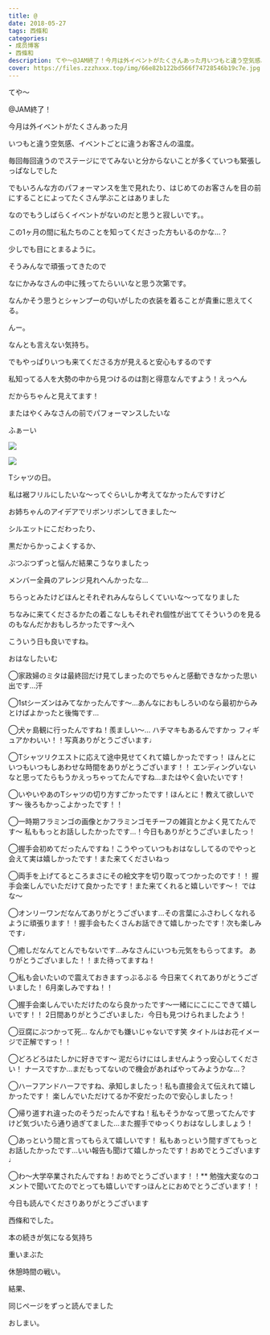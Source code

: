 ```yaml
---
title: @
date: 2018-05-27
tags: 西條和
categories: 
- 成员博客
- 西條和
description: てや〜@JAM終了！今月は外イベントがたくさんあった月いつもと違う空気感、イベントごとに違うお客さんの温度。...
cover: https://files.zzzhxxx.top/img/66e82b122bd566f74728546b19c7e.jpg 
---
```










てや〜










@JAM終了！











今月は外イベントがたくさんあった月









いつもと違う空気感、イベントごとに違うお客さんの温度。










毎回毎回違うのでステージにでてみないと分からないことが多くていつも緊張しっぱなしでした









でもいろんな方のパフォーマンスを生で見れたり、はじめてのお客さんを目の前にすることによってたくさん学ぶことはありました











なのでもうしばらくイベントがないのだと思うと寂しいです。。













この1ヶ月の間に私たちのことを知ってくださった方もいるのかな…？










少しでも目にとまるように。









そうみんなで頑張ってきたので










なにかみなさんの中に残ってたらいいなと思う次第です。












なんかそう思うとシャンプーの匂いがしたの衣装を着ることが貴重に思えてくる。









んー。










なんとも言えない気持ち。











でもやっぱりいつも来てくださる方が見えると安心もするのです









私知ってる人を大勢の中から見つけるのは割と得意なんですよう！えっへん








だからちゃんと見えてます！









またはやくみなさんの前でパフォーマンスしたいな












ふぁーい



![](https://files.zzzhxxx.top/img/66e82b122bd566f74728546b19c7e.jpg)






![](https://files.zzzhxxx.top/img/66e82b122bd566f74728546b19c7e-01.jpg)











Tシャツの日。









私は裾フリルにしたいな〜ってぐらいしか考えてなかったんですけど










お姉ちゃんのアイデアでリボンリボンしてきました〜










シルエットにこだわったり、





黒だからかっこよくするか、








ぶつぶつずっと悩んだ結果こうなりましたっ










メンバー全員のアレンジ見れへんかったな…








ちらっとみたけどほんとそれぞれみんならしくていいな〜ってなりました















ちなみに来てくださるかたの着こなしもそれぞれ個性が出ててそういうのを見るのもなんだかおもしろかったです〜えへ










こういう日も良いですね。













おはなしたいむ







◯家政婦のミタは最終回だけ見てしまったのでちゃんと感動できなかった思い出です…汗




◯1stシーズンはみてなかったんです〜…あんなにおもしろいのなら最初からみとけばよかったと後悔です…





◯犬ヶ島観に行ったんですね！羨ましい〜…
ハチマキもあるんですかっ
フィギュアかわいい！！写真ありがとうございます♩





◯Tシャツリクエストに応えて途中見せてくれて嬉しかったですっ！
ほんとにいつもいつもしあわせな時間をありがとうございます！！
エンディングいないなと思ってたらもうかえっちゃってたんですね…またはやく会いたいです！






◯いやいやあのTシャツの切り方すごかったです！ほんとに！教えて欲しいです〜
後ろもかっこよかったです！！







◯一時期フラミンゴの画像とかフラミンゴモチーフの雑貨とかよく見てたんです〜
私ももっとお話ししたかったです…！今日もありがとうございましたっ！








◯握手会初めてだったんですね！こうやっていつもおはなししてるのでやっと会えて実は嬉しかったです！また来てくださいねっ







◯両手を上げてるところまさにその絵文字を切り取ってつかったのです！！
握手会楽しんでいただけて良かったです！また来てくれると嬉しいです〜！
ではな〜






◯オンリーワンだなんてありがとうございます…その言葉にふさわしくなれるように頑張ります！！握手会もたくさんお話できて嬉しかったです！次も楽しみです♩




◯癒しだなんてとんでもないです…みなさんにいつも元気をもらってます。
ありがとうございました！！また待ってますね！







◯私も会いたいので震えておきますっぶるぶる
今日来てくれてありがとうございました！
6月楽しみですね！！




◯握手会楽しんでいただけたのなら良かったです〜一緒ににこにこできて嬉しいです！！
2日間ありがとうございました♩今日も見つけられましたよう！





◯豆腐にぶつかって死…
なんかでも嫌いじゃないです笑
タイトルはお花イメージで正解ですっ！！





◯どろどろはたしかに好きです〜
泥だらけにはしませんようっ安心してください！
ナースですか…まだもってないので機会があればやってみようかな…？






◯ハーフアンドハーフですね、承知しましたっ！私も直接会えて伝えれて嬉しかったです！
楽しんでいただけてるか不安だったので安心しましたっ！







◯帰り道すれ違ったのそうだったんですね！私もそうかなって思ってたんですけど気づいたら通り過ぎてました…また握手でゆっくりおはなししましょう！









◯あっという間と言ってもらえて嬉しいです！
私もあっという間すぎてもっとお話したかったです…いい報告も聞けて嬉しかったです！おめでとうございます♩







◯わ〜大学卒業されたんですね！おめでとうございます！！**
勉強大変なのコメントで聞いてたのでとっても嬉しいですっほんとにおめでとうございます！！






今日も読んでくださりありがとうございます











西條和でした。












本の続きが気になる気持ち








重いまぶた











休憩時間の戦い。










結果、







同じページをずっと読んでました













おしまい。


